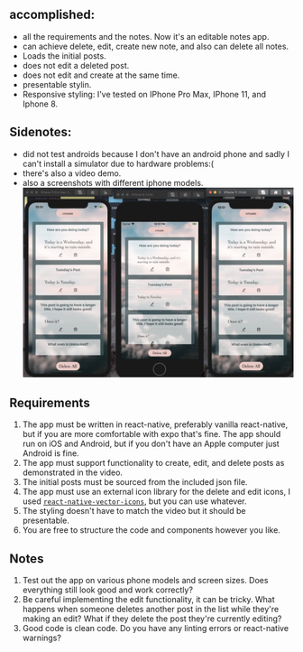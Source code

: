 ## accomplished:
* all the requirements and the notes. Now it's an editable notes app.
* can achieve delete, edit, create new note, and also can delete all notes.
* Loads the initial posts.
* does not edit a deleted post.
* does not edit and create at the same time.
* presentable stylin.
* Responsive styling: I've tested on IPhone Pro Max, IPhone 11, and Iphone 8.

## Sidenotes:
* did not test androids because I don't have an android phone and sadly I can't install a simulator due to hardware problems:( 
* there's also a video demo.
* also a screenshots with different iphone models.
![Preivew](./IphoneTestings.png)


## Requirements
1. The app must be written in react-native, preferably vanilla react-native, but if you are more comfortable with expo that's fine. The app should run on iOS and Android, but if you don't have an Apple computer just Android is fine.
2. The app must support functionality to create, edit, and delete posts as demonstrated in the video.
3. The initial posts must be sourced from the included json file.
4. The app must use an external icon library for the delete and edit icons, I used [`react-native-vector-icons`](https://github.com/oblador/react-native-vector-icons), but you can use whatever.
5. The styling doesn't have to match the video but it should be presentable.
6. You are free to structure the code and components however you like.

## Notes
1. Test out the app on various phone models and screen sizes. Does everything still look good and work correctly?
2. Be careful implementing the edit functionality, it can be tricky. What happens when someone deletes another post in the list while they're making an edit? What if they delete the post they're currently editing?
3. Good code is clean code. Do you have any linting errors or react-native warnings?
